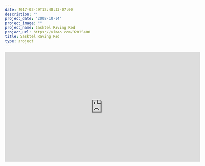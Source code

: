 ```yaml
---
date: 2017-02-19T12:48:33-07:00
description: ""
project_date: "2008-10-14"
project_image: ""
project_name: Sasktel Raving Red
project_url: https://vimeo.com/32025400
title: Sasktel Raving Red
type: project
---
```


<iframe src="https://player.vimeo.com/video/32025400" width="640" height="360" frameborder="0" webkitallowfullscreen mozallowfullscreen allowfullscreen></iframe>
